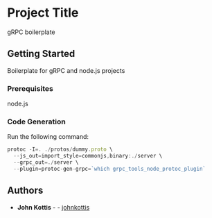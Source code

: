# Project Title

gRPC boilerplate

## Getting Started

Boilerplate for gRPC and node.js projects

### Prerequisites

node.js

### Code Generation
Run the following command:

```javascript
protoc -I=. ./protos/dummy.proto \
  --js_out=import_style=commonjs,binary:./server \
  --grpc_out=./server \
  --plugin=protoc-gen-grpc=`which grpc_tools_node_protoc_plugin`
```


## Authors

* **John Kottis** - - [johnkottis](https://github.com/johnkottis)


